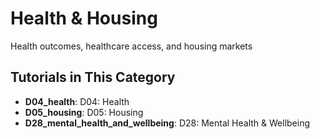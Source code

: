 # Health & Housing

Health outcomes, healthcare access, and housing markets

## Tutorials in This Category

- **D04_health**: D04: Health
- **D05_housing**: D05: Housing
- **D28_mental_health_and_wellbeing**: D28: Mental Health & Wellbeing
